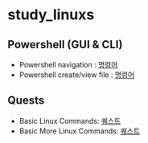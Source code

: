 # study_linuxs

## Powershell (GUI & CLI)
- Powershell navigation : [명령어](/codes/10_powershell.sh)
- Powershell create/view file : [명령어](/codes/20_control_file_dir_powershell.sh)

## Quests
- Basic Linux Commands: [퀘스트](/codes/10_basic_linux_commands.md)
- Basic More Linux Commands: [퀘스트](/codes/10_basic_more_linux_commands.md) 
